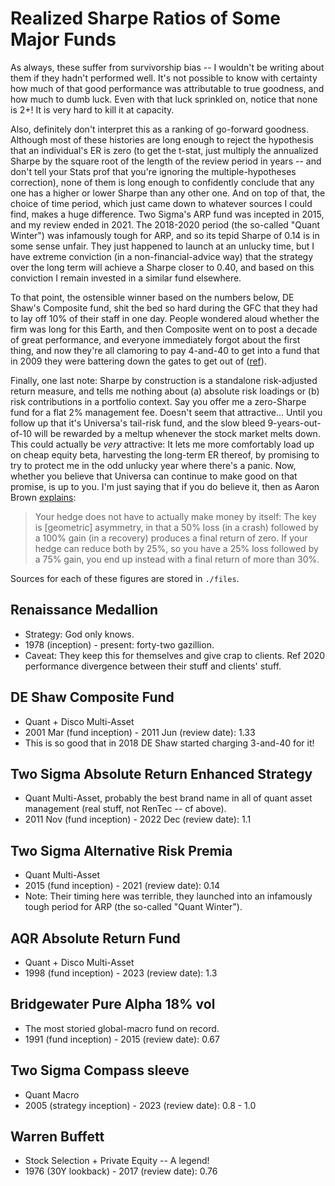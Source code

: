 # Realized Sharpe Ratios of Some Major Funds

As always, these suffer from survivorship bias --
I wouldn't be writing about them if they hadn't performed well.
It's not possible to know with certainty how much of that good performance
was attributable to true goodness, and how much to dumb luck.
Even with that luck sprinkled on, notice that none is 2+!
It is very hard to kill it at capacity.

Also, definitely don't interpret this as a ranking of go-forward goodness.
Although most of these histories are long enough to reject the hypothesis that
an individual's ER is zero (to get the t-stat, just multiply the annualized Sharpe by
the square root of the length of the review period in years --
and don't tell your Stats prof that you're ignoring the multiple-hypotheses correction),
none of them is long enough to confidently conclude that any one has a
higher or lower Sharpe than any other one.
And on top of that, the choice of time period, which just came down to whatever sources I could find,
makes a huge difference. Two Sigma's ARP fund was incepted in 2015, and my review ended in 2021.
The 2018-2020 period (the so-called "Quant Winter") was infamously tough for ARP,
and so its tepid Sharpe of 0.14 is in some sense unfair.
They just happened to launch at an unlucky time, but I have extreme conviction
(in a non-financial-advice way)
that the strategy over the long term will achieve a Sharpe closer to 0.40,
and based on this conviction I remain invested in a similar fund elsewhere.

To that point, the ostensible winner based on the numbers below, DE Shaw's Composite fund,
shit the bed so hard during the GFC that they had to lay off 10\% of their staff in one day.
People wondered aloud whether the firm was long for this Earth, and then Composite went on to post
a decade of great performance, and everyone immediately forgot about the first thing,
and now they're all clamoring to pay 4-and-40 to get into a fund that in 2009
they were battering down the gates to get out of ([ref](https://www.institutionalinvestor.com/article/2btgdofw34j872f1b8fls/premium/d-e-shaw-opens-gates-expects-3-3-billion-to-flee-magazine-version)).

Finally, one last note: Sharpe by construction is a standalone risk-adjusted return measure,
and tells me nothing about (a) absolute risk loadings or (b) risk contributions in a portfolio context.
Say you offer me a zero-Sharpe fund for a flat 2% management fee.
Doesn't seem that attractive... Until you follow up that it's Universa's tail-risk fund,
and the slow bleed 9-years-out-of-10 will be rewarded by a meltup whenever the stock market melts down.
This could actually be _very_ attractive: It lets me more comfortably load up on cheap equity beta,
harvesting the long-term ER thereof,
by promising to try to protect me in the odd unlucky year where there's a panic.
Now, whether you believe that Universa can continue to make good on that promise, is up to you.
I'm just saying that if you do believe it, then as Aaron Brown [explains](https://www.bloomberg.com/view/articles/2020-05-26/twitter-spat-over-market-risks-is-a-teaching-moment):
> Your hedge does not have to actually make money by itself: The key is [geometric] asymmetry, in that a 50% loss (in a crash) followed by a 100% gain (in a recovery) produces a final return of zero. If your hedge can reduce both by 25%, so you have a 25% loss followed by a 75% gain, you end up instead with a final return of more than 30%.

Sources for each of these figures are stored in `./files`.

## Renaissance Medallion

* Strategy: God only knows.
* 1978 (inception) - present: forty-two gazillion.
* Caveat: They keep this for themselves and give crap to clients. Ref 2020 performance divergence between their stuff and clients' stuff.

## DE Shaw Composite Fund

* Quant + Disco Multi-Asset
* 2001 Mar (fund inception) - 2011 Jun (review date): 1.33
* This is so good that in 2018 DE Shaw started charging 3-and-40 for it!

## Two Sigma Absolute Return Enhanced Strategy

* Quant Multi-Asset, probably the best brand name in all of quant asset management (real stuff, not RenTec -- cf above).
* 2011 Nov (fund inception) - 2022 Dec (review date): 1.1

## Two Sigma Alternative Risk Premia

* Quant Multi-Asset
* 2015 (fund inception) - 2021 (review date): 0.14
* Note: Their timing here was terrible, they launched into an infamously tough period for ARP (the so-called "Quant Winter").

## AQR Absolute Return Fund

* Quant + Disco Multi-Asset
* 1998 (fund inception) - 2023 (review date): 1.3

## Bridgewater Pure Alpha 18% vol

* The most storied global-macro fund on record.
* 1991 (fund inception) - 2015 (review date): 0.67

## Two Sigma Compass sleeve

* Quant Macro
* 2005 (strategy inception) - 2023 (review date): 0.8 - 1.0

## Warren Buffett

* Stock Selection + Private Equity -- A legend!
* 1976 (30Y lookback) - 2017 (review date): 0.76
